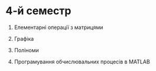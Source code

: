 # 4-й семестр

1. Елементарні операції з матрицями

2. Графіка

3. Поліноми

4. Програмування обчислювальних процесів в MATLAB
